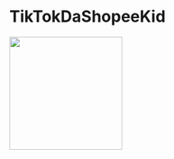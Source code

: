 # TikTokDaShopeeKid

<img width=200 src="https://user-images.githubusercontent.com/108258194/243521816-981894b3-0d71-4a2b-a419-9b438a8328b8.png">
